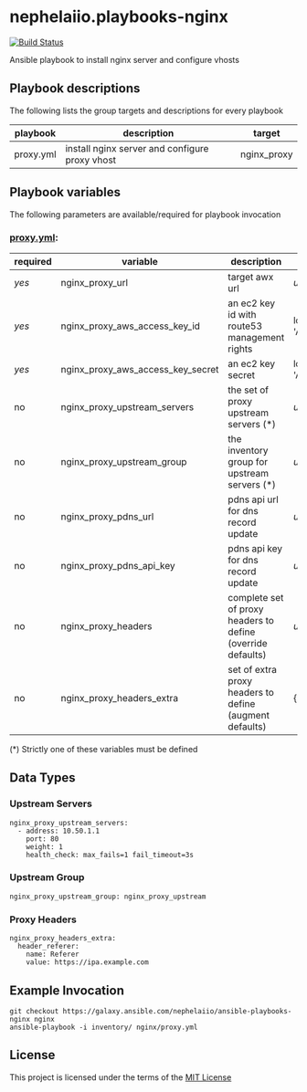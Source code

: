 # nephelaiio.playbooks-nginx

[![Build Status](https://travis-ci.org/nephelaiio/ansible-playbooks-nginx.svg?branch=master)](https://travis-ci.org/nephelaiio/ansible-playbooks-nginx)

Ansible playbook to install nginx server and configure vhosts

## Playbook descriptions

The following lists the group targets and descriptions for every playbook

| playbook  | description                                    | target      |
| ---       | ---                                            | ---         |
| proxy.yml | install nginx server and configure proxy vhost | nginx_proxy |

## Playbook variables

The following parameters are available/required for playbook invocation

### [proxy.yml](proxy.yml):
| required | variable                          | description                                                 | default                                |
| ---      | ---                               | ---                                                         | ---                                    |
| *yes*    | nginx_proxy_url                   | target awx url                                              | _undefined_                            |
| *yes*    | nginx_proxy_aws_access_key_id     | an ec2 key id with route53 management rights                | lookup('env', 'AWS_ACCESS_KEY_ID')     |
| *yes*    | nginx_proxy_aws_access_key_secret | an ec2 key secret                                           | lookup('env', 'AWS_SECRET_ACCESS_KEY') |
| no       | nginx_proxy_upstream_servers      | the set of proxy upstream servers (*)                       | _undefined_                            |
| no       | nginx_proxy_upstream_group        | the inventory group for upstream servers (*)                | _undefined_                            |
| no       | nginx_proxy_pdns_url              | pdns api url for dns record update                          | _undefined_                            |
| no       | nginx_proxy_pdns_api_key          | pdns api key for dns record update                          | _undefined_                            |
| no       | nginx_proxy_headers               | complete set of proxy headers to define (override defaults) | _undefined_                           |
| no       | nginx_proxy_headers_extra         | set of extra proxy headers to define (augment defaults)     | {}                                     |

(*) Strictly one of these variables must be defined

## Data Types

### Upstream Servers
```{yaml}
nginx_proxy_upstream_servers:
  - address: 10.50.1.1
    port: 80
    weight: 1
    health_check: max_fails=1 fail_timeout=3s
```

### Upstream Group
```{yaml}
nginx_proxy_upstream_group: nginx_proxy_upstream
```

### Proxy Headers
```{yaml}
nginx_proxy_headers_extra:
  header_referer:
    name: Referer
    value: https://ipa.example.com
```

## Example Invocation

```
git checkout https://galaxy.ansible.com/nephelaiio/ansible-playbooks-nginx nginx
ansible-playbook -i inventory/ nginx/proxy.yml
```

## License

This project is licensed under the terms of the [MIT License](/LICENSE)

